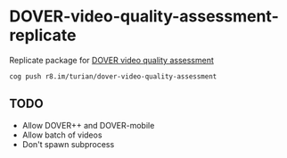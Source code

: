 # DOVER-video-quality-assessment-replicate

Replicate package for [DOVER video quality assessment](https://github.com/VQAssessment/DOVER)

```
cog push r8.im/turian/dover-video-quality-assessment
```

## TODO
* Allow DOVER++ and DOVER-mobile
* Allow batch of videos
* Don't spawn subprocess
